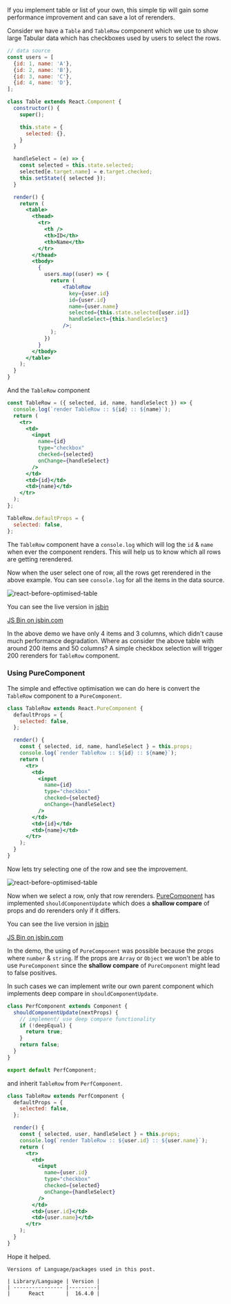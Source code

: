 <!--


---
 'ReactJS : Simple performance tip for list or table'
excerpt: 'By using PureComponent or implementing shouldComponentUpdate in listItem or row component can save lot of rerenders'
date: 2018-05-28 23:55:00 IST
updated: 2017-05-28 23:55:00 IST
categories: react
tags: react, performance
image: https://s3.ap-south-1.amazonaws.com/revathskumar-blog-images/2017/react-table-perf/react-optimised-table.gif
---

-->
<!DOCTYPE html>
<html>

<head>
  <title>basic-git-workflow</title>
  <meta charset="utf-8">
  <meta name="viewport" content="width=device-width, initial-scale=1.0">

  <link rel="stylesheet" href="./css/bootstrap.css">
  <link rel="stylesheet" href="./css/bootstrap.grid.css">
  <link rel="stylesheet" href="./css/bootstrap.min.css">
  <link rel="stylesheet" href="./css/bootstrap-reboot.min.css">
  <link rel="stylesheet" href="./css/bootstrap.css.map">
  <link rel="stylesheet" href="./css/blog-home.css">
  <link rel="stylesheet" href="./css/prism.css">
  <script async defer src="./css/prism.js"></script>
</head>

<body>

If you implement table or list of your own, this simple tip will gain some performance improvement and can save a lot of rerenders.

Consider we have a `Table` and `TableRow` component which we use to show large Tabular data which has checkboxes used by users to select the rows.

```jsx
// data source
const users = [
  {id: 1, name: 'A'},
  {id: 2, name: 'B'},
  {id: 3, name: 'C'},
  {id: 4, name: 'D'},
];

class Table extends React.Component {
  constructor() {
    super();

    this.state = {
      selected: {},
    }
  }

  handleSelect = (e) => {
    const selected = this.state.selected;
    selected[e.target.name] = e.target.checked;
    this.setState({ selected });
  }

  render() {
    return (
      <table>
        <thead>
          <tr>
            <th />
            <th>ID</th>
            <th>Name</th>
          </tr>
        </thead>
        <tbody>
          {
            users.map((user) => {
              return (
                  <TableRow
                    key={user.id}
                    id={user.id}
                    name={user.name}
                    selected={this.state.selected[user.id]}
                    handleSelect={this.handleSelect}
                  />;
              );
            })
          }
        </tbody>
      </table>
    );
  }
}
```

And the `TableRow` component

```jsx
const TableRow = ({ selected, id, name, handleSelect }) => {
  console.log(`render TableRow :: ${id} :: ${name}`);
  return (
    <tr>
      <td>
        <input
          name={id}
          type="checkbox"
          checked={selected}
          onChange={handleSelect}
        />
      </td>
      <td>{id}</td>
      <td>{name}</td>
    </tr>
  );
};

TableRow.defaultProps = {
  selected: false,
};
```

The `TableRow` component have a `console.log` which will log the `id` & `name` when ever the component renders. This will help us to know which all rows are getting rerendered.

Now when the user select one of row, all the rows get rerendered in the above example. You can see `console.log` for all the items in the data source.

![react-before-optimised-table](https://s3.ap-south-1.amazonaws.com/revathskumar-blog-images/2017/react-table-perf/react-before-optimised-table.gif)

You can see the live version in [jsbin](https://jsbin.com/zubihot/2/edit?console,output)

<a class="jsbin-embed" href="http://jsbin.com/zubihot/2/embed?console,output">JS Bin on jsbin.com</a><script src="https://static.jsbin.com/js/embed.min.js?4.1.4"></script>

In the above demo we have only 4 items and 3 columns, which didn't cause much performance degradation. Where as consider the above table with around 200 items and 50 columns?
A simple checkbox selection will trigger 200 rerenders for `TableRow` component.

### Using PureComponent

The simple and effective optimisation we can do here is convert the `TableRow` component to a `PureComponent`.

```jsx
class TableRow extends React.PureComponent {
  defaultProps = {
    selected: false,
  };

  render() {
    const { selected, id, name, handleSelect } = this.props;
    console.log(`render TableRow :: ${id} :: ${name}`);
    return (
      <tr>
        <td>
          <input
            name={id}
            type="checkbox"
            checked={selected}
            onChange={handleSelect}
          />
        </td>
        <td>{id}</td>
        <td>{name}</td>
      </tr>
    );
  }
}
```

Now lets try selecting one of the row and see the improvement.

![react-before-optimised-table](https://s3.ap-south-1.amazonaws.com/revathskumar-blog-images/2017/react-table-perf/react-optimised-table.gif)

Now when we select a row, only that row rerenders. [PureComponent](https://reactjs.org/docs/react-api.html#reactpurecomponent) has implemented
`shouldComponentUpdate` which does a **shallow compare** of props and do rerenders only if it differs.

You can see the live version in [jsbin](https://jsbin.com/zubihot/edit?console,output)

<a class="jsbin-embed" href="http://jsbin.com/zubihot/embed?console,output">JS Bin on jsbin.com</a><script src="https://static.jsbin.com/js/embed.min.js?4.1.4"></script>

In the demo, the using of `PureComponent` was possible because the props where `number` & `string`. If the props are `Array` or `Object` we won't be
able to use `PureComponent` since the **shallow compare** of `PureComponent` might lead to false positives.

In such cases we can implement write our own parent component which implements deep compare in `shouldComponentUpdate`.

```js
class PerfComponent extends Component {
  shouldComponentUpdate(nextProps) {
    // implement/ use deep compare functionality
    if (!deepEqual) {
      return true;
    }
    return false;
  }
}

export default PerfComponent;
```

and inherit `TableRow` from `PerfComponent`.

```jsx
class TableRow extends PerfComponent {
  defaultProps = {
    selected: false,
  };

  render() {
    const { selected, user, handleSelect } = this.props;
    console.log(`render TableRow :: ${user.id} :: ${user.name}`);
    return (
      <tr>
        <td>
          <input
            name={user.id}
            type="checkbox"
            checked={selected}
            onChange={handleSelect}
          />
        </td>
        <td>{user.id}</td>
        <td>{user.name}</td>
      </tr>
    );
  }
}
```

Hope it helped.

    Versions of Language/packages used in this post.

    | Library/Language | Version |
    | ---------------- |---------|
    |      React       |  16.4.0 |
